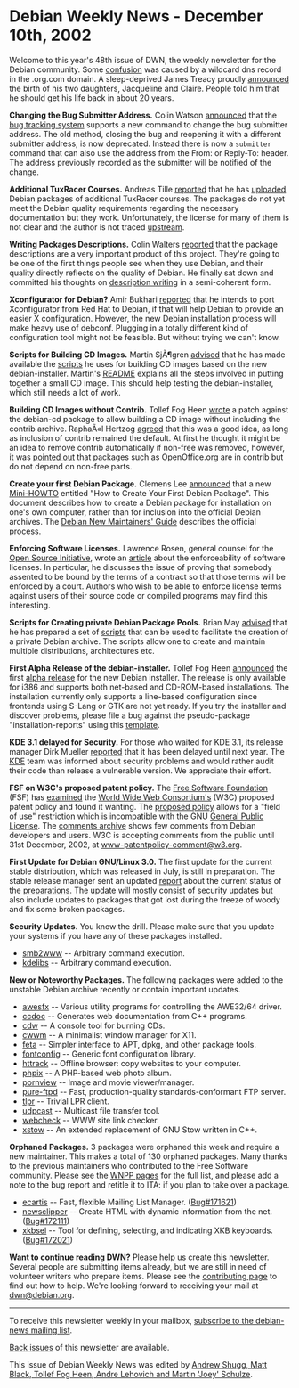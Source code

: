 
Debian Weekly News - December 10th, 2002
========================================


Welcome to this year's 48th issue of DWN, the weekly newsletter for the
Debian community. Some [confusion](https://lists.debian.org/debian-devel-0212/msg00162.html)
was caused by a wildcard dns record in the .org.com domain. A sleep-deprived
James Treacy proudly [announced](https://lists.debian.org/debian-www-0212/msg00088.html) the
birth of his two daughters, Jacqueline and Claire. People told him that he
should get his life back in about 20 years.


**Changing the Bug Submitter Address.** Colin Watson [announced](https://lists.debian.org/debian-devel-announce-0212/msg00001.html) that the [bug tracking system](https://www.debian.org/Bugs/)
supports a new command to change the bug submitter address. The old method,
closing the bug and reopening it with a different submitter address, is now
deprecated. Instead there is now a `submitter` command that can
also use the address from the From: or Reply-To: header. The address
previously recorded as the submitter will be notified of the change.


**Additional TuxRacer Courses.** Andreas Tille [reported](https://lists.debian.org/debian-devel-0212/msg00216.html)
that he has [uploaded](https://people.debian.org/~tille/packages/tuxracer-courses/) Debian packages of additional TuxRacer courses. The packages do
not yet meet the Debian quality requirements regarding the necessary
documentation but they work. Unfortunately, the license for many of them is
not clear and the author is not traced [upstream](http://tuxracer.fubaby.com/courses.php).


**Writing Packages Descriptions.** Colin Walters [reported](https://lists.debian.org/debian-devel-0212/msg00252.html)
that the package descriptions are a very important product of this project.
They're going to be one of the first things people see when they use Debian,
and their quality directly reflects on the quality of Debian. He finally sat
down and committed his thoughts on [description
writing](https://people.debian.org/~walters/descriptions.html) in a semi-coherent form.


**Xconfigurator for Debian?** Amir Bukhari [reported](https://lists.debian.org/debian-devel-0212/msg00285.html)
that he intends to port Xconfigurator from Red Hat to Debian, if that will
help Debian to provide an easier X configuration. However, the new Debian
installation process will make heavy use of debconf. Plugging in a totally
different kind of configuration tool might not be feasible. But without
trying we can't know.


**Scripts for Building CD Images.** Martin SjÃ¶gren [advised](https://lists.debian.org/debian-boot-0212/msg00153.html) that
he has made available the [scripts](https://people.debian.org/~sjogren/d-i/) he uses for building
CD images based on the new debian-installer. Martin's [README](https://people.debian.org/~sjogren/d-i/_README) explains all
the steps involved in putting together a small CD image. This should help
testing the debian-installer, which still needs a lot of work.


**Building CD Images without Contrib.** Tollef Fog Heen [wrote](https://lists.debian.org/debian-cd-0212/msg00058.html) a patch
against the debian-cd package to allow building a CD image without including
the contrib archive. RaphaÃ«l Hertzog [agreed](https://lists.debian.org/debian-cd-0212/msg00064.html) that
this was a good idea, as long as inclusion of contrib remained the default.
At first he thought it might be an idea to remove contrib automatically if
non-free was removed, however, it was [pointed out](https://lists.debian.org/debian-cd-0212/msg00062.html)
that packages such as OpenOffice.org are in contrib but do not depend on
non-free parts.


**Create your first Debian Package.** Clemens Lee [announced](https://lists.debian.org/debian-doc-0212/msg00000.html)
that a new [Mini-HOWTO](http://www.kclee.com/clemens/unix/HowToCreateYourOwnDebianPackage.html) entitled "How to Create Your First Debian Package". This
document describes how to create a Debian package for installation on one's
own computer, rather than for inclusion into the official Debian archives.
The [Debian New Maintainers' Guide](https://www.debian.org/doc/maint-guide/)
describes the official process.


**Enforcing Software Licenses.** Lawrence Rosen, general
counsel for the [Open Source
Initiative](http://opensource.org/), wrote an [article](http://www.linuxjournal.com/article.php?sid=6409) about the
enforceability of software licenses. In particular, he discusses the issue of
proving that somebody assented to be bound by the terms of a contract so that
those terms will be enforced by a court. Authors who wish to be able to
enforce license terms against users of their source code or compiled programs
may find this interesting.


**Scripts for Creating private Debian Package Pools.** Brian
May [advised](https://lists.debian.org/debian-devel-0212/msg00475.html) that he has prepared a set of [scripts](http://www.microcomaustralia.com.au/debian/bin2/) that can
be used to facilitate the creation of a private Debian archive. The scripts
allow one to create and maintain multiple distributions, architectures
etc.


**First Alpha Release of the debian-installer.** Tollef Fog
Heen [announced](https://lists.debian.org/debian-devel-announce-0212/msg00002.html) the first [alpha
release](https://people.debian.org/~sjogren/d-i/local-di-sarge.iso) for the new Debian installer. The release is only available for
i386 and supports both net-based and CD-ROM-based installations. The
installation currently only supports a line-based configuration since
frontends using S-Lang or GTK are not yet ready. If you try the installer and
discover problems, please file a bug against the pseudo-package
"installation-reports" using this [template](https://www.debian.org/releases/stable/i386/ch05s04.html#submit-bug).


**KDE 3.1 delayed for Security.** For those who waited for KDE
3.1, its release manager Dirk Mueller [reported](http://lists.kde.org/?l=kde-core-devel&m=103913196531620) that it has been delayed until next year. The [KDE](http://www.kde.org/) team was informed about security problems
and would rather audit their code than release a vulnerable version. We
appreciate their effort.


 **FSF on W3C's proposed patent policy.** The [Free Software Foundation](http://www.fsf.org/) (FSF) has [examined](https://www.gnu.org/philosophy/w3c-patent) the [World Wide Web Consortium's](http://www.w3c.org/) (W3C) proposed
patent policy and found it wanting. The [proposed
policy](http://www.w3.org/TR/2002/WD-patent-policy-20021114/) allows for a "field of use" restriction which is incompatible with
the GNU [General Public
License](https://www.gnu.org/copyleft/gpl.html). The [comments
archive](http://lists.w3.org/Archives/Public/www-patentpolicy-comment/) shows few comments from Debian developers and users. W3C is
accepting comments from the public until 31st December, 2002, at [www-patentpolicy-comment@w3.org](mailto:www-patentpolicy-comment@w3.org).


**First Update for Debian GNU/Linux 3.0.** The first update
for the current stable distribution, which was released in July, is still in
preparation. The stable release manager sent an updated [report](https://lists.debian.org/debian-devel-announce-0212/msg00003.html) about the current status of the [preparations](http://master.debian.org/~joey/3.0r1/). The update
will mostly consist of security updates but also include updates to packages
that got lost during the freeze of woody and fix some broken packages.


**Security Updates.** You know the drill. Please make sure
that you update your systems if you have any of these packages installed.


* [smb2www](https://www.debian.org/security/2002/dsa-203) --
 Arbitrary command execution.
* [kdelibs](https://www.debian.org/security/2002/dsa-204) --
 Arbitrary command execution.


**New or Noteworthy Packages.** The following packages were
added to the unstable Debian archive recently or contain important updates.


* [awesfx](https://packages.debian.org/unstable/sound/awesfx)
 -- Various utility programs for controlling the AWE32/64 driver.
* [ccdoc](https://packages.debian.org/unstable/devel/ccdoc)
 -- Generates web documentation from C++ programs.
* [cdw](https://packages.debian.org/unstable/otherosfs/cdw)
 -- A console tool for burning CDs.
* [cwwm](https://packages.debian.org/unstable/x11/cwwm)
 -- A minimalist window manager for X11.
* [feta](https://packages.debian.org/unstable/admin/feta)
 -- Simpler interface to APT, dpkg, and other package tools.
* [fontconfig](https://packages.debian.org/unstable/utils/fontconfig)
 -- Generic font configuration library.
* [httrack](https://packages.debian.org/unstable/web/httrack)
 -- Offline browser: copy websites to your computer.
* [phpix](https://packages.debian.org/unstable/web/phpix)
 -- A PHP-based web photo album.
* [pornview](https://packages.debian.org/unstable/utils/pornview)
 -- Image and movie viewer/manager.
* [pure-ftpd](https://packages.debian.org/unstable/net/pure-ftpd)
 -- Fast, production-quality standards-conformant FTP server.
* [tlpr](https://packages.debian.org/unstable/net/tlpr)
 -- Trivial LPR client.
* [udpcast](https://packages.debian.org/unstable/utils/udpcast)
 -- Multicast file transfer tool.
* [webcheck](https://packages.debian.org/unstable/web/webcheck)
 -- WWW site link checker.
* [xstow](https://packages.debian.org/unstable/utils/xstow)
 -- An extended replacement of GNU Stow written in C++.


**Orphaned Packages.** 3 packages were orphaned this week and
require a new maintainer. This makes a total of 130 orphaned packages. Many
thanks to the previous maintainers who contributed to the Free Software
community. Please see the [WNPP pages](https://www.debian.org/devel/wnpp/) for
the full list, and please add a note to the bug report and retitle it to ITA:
if you plan to take over a package.


* [ecartis](https://packages.debian.org/unstable/mail/ecartis)
 -- Fast, flexible Mailing List Manager.
 ([Bug#171621](https://bugs.debian.org/171621))
* [newsclipper](https://packages.debian.org/unstable/web/newsclipper)
 -- Create HTML with dynamic information from the net.
 ([Bug#172111](https://bugs.debian.org/172111))
* [xkbsel](https://packages.debian.org/unstable/x11/xkbsel)
 -- Tool for defining, selecting, and indicating XKB keyboards.
 ([Bug#172021](https://bugs.debian.org/172021))


**Want to continue reading DWN?** Please help us create this
newsletter. Several people are submitting items already, but we are
still in need of volunteer writers who prepare items.
Please see the [contributing
page](https://www.debian.org/News/weekly/contributing) to find out how to help. We're looking forward to receiving your
mail at [dwn@debian.org](mailto:dwn@debian.org).




---



 To receive this newsletter weekly in your mailbox, [subscribe to the debian-news mailing list](https://lists.debian.org/debian-news/).



[Back issues](https://www.debian.org/News/weekly/) of this newsletter are available.



This issue of Debian Weekly News was edited by [Andrew Shugg, Matt Black, Tollef Fog Heen, Andre Lehovich and Martin 'Joey' Schulze](mailto:dwn@debian.org).




